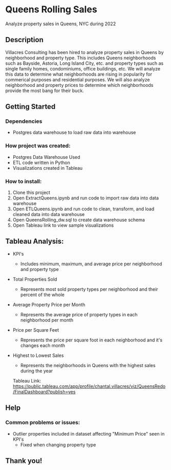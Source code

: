 # Queens Rolling Sales
Analyze property sales in Queens, NYC during 2022

## Description
Villacres Consulting has been hired to analyze property sales in Queens by neighborhood and property type. This includes Queens neighborhoods such as Bayside, Astoria, Long Island City, etc. and property types such as single family homes, condominiums, office buildings, etc. We will analyze this data to determine what neighborhoods are rising in popularity for commerical purposes and residential purposes. We will also analyze neighborhood and property prices to determine which neighborhoods provide the most bang for their buck. 

## Getting Started

### Dependencies 
* Postgres data warehouse to load raw data into warehouse

### How project was created:
* Postgres Data Warehouse Used
* ETL code written in Python
* Visualizations created in Tableau

### How to install:
1. Clone this project
2. Open ExtractQueens.ipynb and run code to import raw data into data warehouse
3. Open ETLQueens.ipynb and run code to clean, transform, and load cleaned data into data warehouse
4. Open QueensRolling_dw.sql to create data warehouse schema
5. Open Tableau link to view sample visualizations

## Tableau Analysis:
* KPI's
    * Includes minimum, maximum, and average price per neighborhood and property type
* Total Properties Sold
    * Represents most sold property types per neighborhood and their percent of the whole
* Average Property Price per Month
    * Represents the average price of property types in each neighborhood per month
* Price per Square Feet
    * Represents the price per square foot in each neighborhood and it's changes each month
* Highest to Lowest Sales
    * Represents the neighborhoods in Queens with the highest sales during the year
  
  Tableau Link: https://public.tableau.com/app/profile/chantal.villacres/viz/QueensRedo/FinalDashboard?publish=yes
  
## Help
### Common problems or issues:
* Outlier properties included in dataset affecting "Minimum Price" seen in KPI's
     * Fixed when changing property type

## Thank you!

